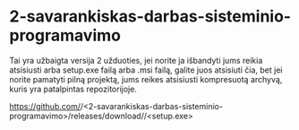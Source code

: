 # 2-savarankiskas-darbas-sisteminio-programavimo

Tai yra užbaigta versija 2 užduoties, jei norite ja išbandyti jums reikia atsisiusti arba setup.exe failą arba .msi failą, galite juos atsisiuti čia, bet jei norite pamatyti pilną projektą, jums reikes atsisiusti kompresuotą archyvą, kuris yra patalpintas repozitorijoje.

https://github.com/<DeividasMM>/<2-savarankiskas-darbas-sisteminio-programavimo>/releases/download/<final>/<setup.exe>
